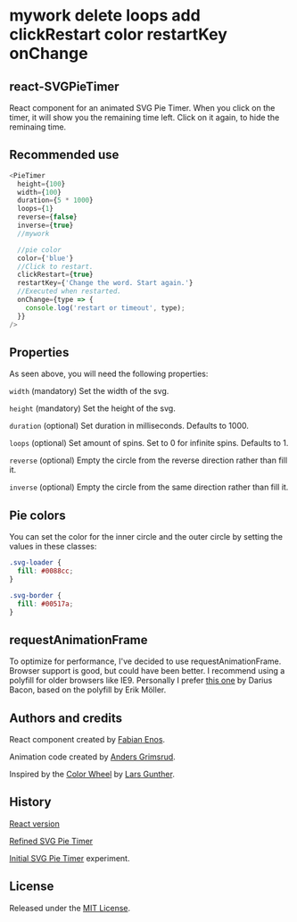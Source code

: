 # mywork delete loops add clickRestart color restartKey onChange

## react-SVGPieTimer

React component for an animated SVG Pie Timer.
When you click on the timer, it will show you the remaining time left. Click on it again, to hide the reminaing time.

## Recommended use

```javascript
<PieTimer
  height={100}
  width={100}
  duration={5 * 1000}
  loops={1}
  reverse={false}
  inverse={true}
  //mywork

  //pie color
  color={'blue'}
  //Click to restart.
  clickRestart={true}
  restartKey={'Change the word. Start again.'}
  //Executed when restarted.
  onChange={type => {
    console.log('restart or timeout', type);
  }}
/>
```

## Properties

As seen above, you will need the following properties:

`width` (mandatory) Set the width of the svg.

`height` (mandatory) Set the height of the svg.

`duration` (optional) Set duration in milliseconds. Defaults to 1000.

`loops` (optional) Set amount of spins. Set to 0 for infinite spins. Defaults to 1.

`reverse` (optional) Empty the circle from the reverse direction rather than fill it.

`inverse` (optional) Empty the circle from the same direction rather than fill it.

## Pie colors

You can set the color for the inner circle and the outer circle by setting the values in these classes:

```css
.svg-loader {
  fill: #0088cc;
}

.svg-border {
  fill: #00517a;
}
```

## requestAnimationFrame

To optimize for performance, I've decided to use requestAnimationFrame. Browser support is good, but could have been better. I recommend using a polyfill for older browsers like IE9. Personally I prefer [this one](https://github.com/darius/requestAnimationFrame) by Darius Bacon, based on the polyfill by Erik Möller.

## Authors and credits

React component created by [Fabian Enos](http://fabianenos.com/).

Animation code created by [Anders Grimsrud](http://grint.no).

Inspired by the [Color Wheel](http://itpastorn.github.io/webbteknik/future-stuff/svg/color-wheel.html) by [Lars Gunther](https://github.com/itpastorn).

## History

[React version](https://github.com/fabianTMC/react-SVGPieTimer)

[Refined SVG Pie Timer](https://github.com/agrimsrud/svgPieTimer.js)

[Initial SVG Pie Timer](http://codepen.io/agrimsrud/pen/EmCoa) experiment.

## License

Released under the [MIT License](https://github.com/fabianTMC/react-SVGPieTimer/blob/master/LICENSE.txt).
